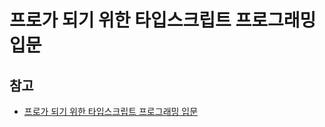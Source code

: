 # 프로가 되기 위한 타입스크립트 프로그래밍 입문

## 참고

-   [프로가 되기 위한 타입스크립트 프로그래밍 입문](https://product.kyobobook.co.kr/detail/S000201281937)
